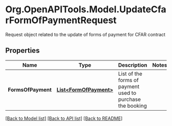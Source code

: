 # Org.OpenAPITools.Model.UpdateCfarFormOfPaymentRequest
Request object related to the update of forms of payment for CFAR contract

## Properties

Name | Type | Description | Notes
------------ | ------------- | ------------- | -------------
**FormsOfPayment** | [**List&lt;FormOfPayment&gt;**](FormOfPayment.md) | List of the forms of payment used to purchase the booking | 

[[Back to Model list]](../README.md#documentation-for-models) [[Back to API list]](../README.md#documentation-for-api-endpoints) [[Back to README]](../README.md)

